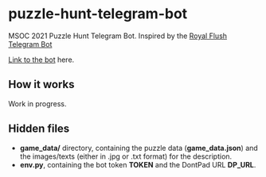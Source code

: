 # puzzle-hunt-telegram-bot

MSOC 2021 Puzzle Hunt Telegram Bot. Inspired by the [Royal Flush Telegram Bot](https://github.com/puzzlestory/t-royal-flush-telegram-bot)

[Link to the bot](https://t.me/msoc21ph_bot) here.

## How it works
Work in progress.

## Hidden files
+ **game_data/** directory, containing the puzzle data (**game_data.json**) and the images/texts (either in .jpg or .txt format) for the description.
+ **env.py**, containing the bot token **TOKEN** and the DontPad URL **DP_URL**.